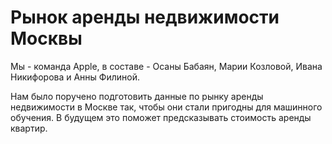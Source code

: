 # Рынок аренды недвижимости Москвы
Мы - команда Apple, в составе - Осаны Бабаян, Марии Козловой, Ивана Никифорова и Анны Филиной.

Нам было поручено подготовить данные по рынку аренды недвижимости в Москве так, чтобы они стали пригодны для машинного обучения. В будущем это поможет предсказывать стоимость аренды квартир.

